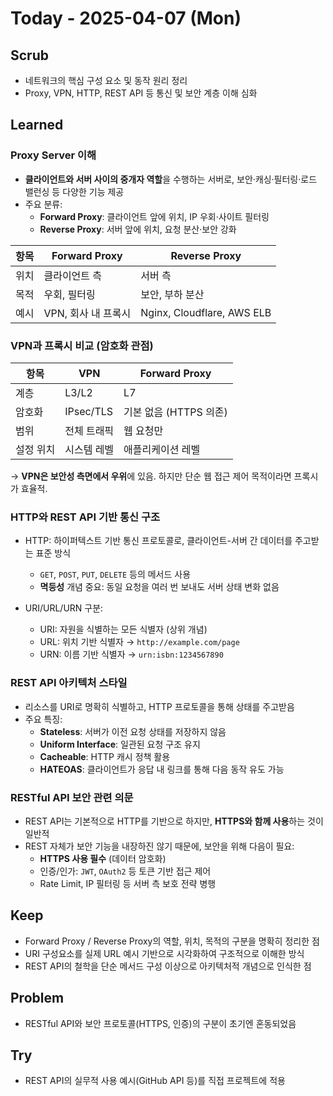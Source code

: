 # Today - 2025-04-07 (Mon)

## Scrub
- 네트워크의 핵심 구성 요소 및 동작 원리 정리
- Proxy, VPN, HTTP, REST API 등 통신 및 보안 계층 이해 심화

## Learned

### Proxy Server 이해
- **클라이언트와 서버 사이의 중개자 역할**을 수행하는 서버로, 보안·캐싱·필터링·로드 밸런싱 등 다양한 기능 제공
- 주요 분류:
  - **Forward Proxy**: 클라이언트 앞에 위치, IP 우회·사이트 필터링
  - **Reverse Proxy**: 서버 앞에 위치, 요청 분산·보안 강화

| 항목 | Forward Proxy | Reverse Proxy |
|------|----------------|------------------|
| 위치 | 클라이언트 측 | 서버 측 |
| 목적 | 우회, 필터링 | 보안, 부하 분산 |
| 예시 | VPN, 회사 내 프록시 | Nginx, Cloudflare, AWS ELB |


### VPN과 프록시 비교 (암호화 관점)
| 항목 | VPN | Forward Proxy |
|------|-----|----------------|
| 계층 | L3/L2 | L7 |
| 암호화 | IPsec/TLS | 기본 없음 (HTTPS 의존) |
| 범위 | 전체 트래픽 | 웹 요청만 |
| 설정 위치 | 시스템 레벨 | 애플리케이션 레벨 |

→ **VPN은 보안성 측면에서 우위**에 있음. 하지만 단순 웹 접근 제어 목적이라면 프록시가 효율적.


### HTTP와 REST API 기반 통신 구조
- HTTP: 하이퍼텍스트 기반 통신 프로토콜로, 클라이언트-서버 간 데이터를 주고받는 표준 방식
  - `GET`, `POST`, `PUT`, `DELETE` 등의 메서드 사용
  - **멱등성** 개념 중요: 동일 요청을 여러 번 보내도 서버 상태 변화 없음

- URI/URL/URN 구분:
  - URI: 자원을 식별하는 모든 식별자 (상위 개념)
  - URL: 위치 기반 식별자 → `http://example.com/page`
  - URN: 이름 기반 식별자 → `urn:isbn:1234567890`


### REST API 아키텍처 스타일
- 리소스를 URI로 명확히 식별하고, HTTP 프로토콜을 통해 상태를 주고받음
- 주요 특징:
  - **Stateless**: 서버가 이전 요청 상태를 저장하지 않음
  - **Uniform Interface**: 일관된 요청 구조 유지
  - **Cacheable**: HTTP 캐시 정책 활용
  - **HATEOAS**: 클라이언트가 응답 내 링크를 통해 다음 동작 유도 가능

### RESTful API 보안 관련 의문
- REST API는 기본적으로 HTTP를 기반으로 하지만, **HTTPS와 함께 사용**하는 것이 일반적
- REST 자체가 보안 기능을 내장하진 않기 때문에, 보안을 위해 다음이 필요:
  - **HTTPS 사용 필수** (데이터 암호화)
  - 인증/인가: `JWT`, `OAuth2` 등 토큰 기반 접근 제어
  - Rate Limit, IP 필터링 등 서버 측 보호 전략 병행

## Keep
- Forward Proxy / Reverse Proxy의 역할, 위치, 목적의 구분을 명확히 정리한 점
- URI 구성요소를 실제 URL 예시 기반으로 시각화하여 구조적으로 이해한 방식
- REST API의 철학을 단순 메서드 구성 이상으로 아키텍처적 개념으로 인식한 점

## Problem
- RESTful API와 보안 프로토콜(HTTPS, 인증)의 구분이 초기엔 혼동되었음

## Try
- REST API의 실무적 사용 예시(GitHub API 등)를 직접 프로젝트에 적용
